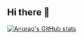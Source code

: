 ## Hi there 👋

[![Anurag's GitHub stats](https://github-readme-stats.vercel.app/api?username=PIGGYQvQ&show_icons=true&theme=tokyonight)](https://b23.tv/iEJTnPp)
